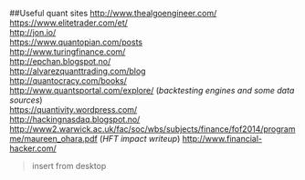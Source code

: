 ##Useful quant sites
http://www.thealgoengineer.com/  
https://www.elitetrader.com/et/  
http://jon.io/  
https://www.quantopian.com/posts  
http://www.turingfinance.com/  
http://epchan.blogspot.no/  
http://alvarezquanttrading.com/blog  
http://quantocracy.com/books/  
http://www.quantsportal.com/explore/ (*backtesting engines and some data sources*)  
https://quantivity.wordpress.com/  
http://hackingnasdaq.blogspot.no/  
http://www2.warwick.ac.uk/fac/soc/wbs/subjects/finance/fof2014/programme/maureen_ohara.pdf (*HFT impact writeup*)
http://www.financial-hacker.com/  

>insert from desktop